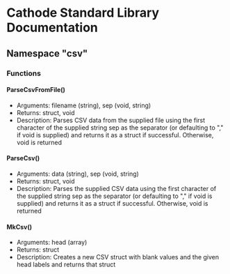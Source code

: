 # Cathode Standard Library Documentation

## Namespace "csv"

### Functions

#### ParseCsvFromFile()

*	Arguments: filename (string), sep (void, string)
*	Returns: struct, void
*	Description: Parses CSV data from the supplied file using the first character of the supplied string sep as the separator (or defaulting to "," if void is supplied) and returns it as a struct if successful. Otherwise, void is returned

#### ParseCsv()

*	Arguments: data (string), sep (void, string)
*	Returns: struct, void
*	Description: Parses the supplied CSV data using the first character of the supplied string sep as the separator (or defaulting to "," if void is supplied) and returns it as a struct if successful. Otherwise, void is returned

#### MkCsv()

*	Arguments: head (array)
*	Returns: struct
*	Description: Creates a new CSV struct with blank values and the given head labels and returns that struct